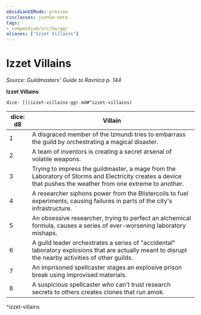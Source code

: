 ```yaml
---
obsidianUIMode: preview
cssclasses: json5e-note
tags:
- compendium/src/5e/ggr
aliases: ["Izzet Villains"]
---
```

# Izzet Villains
*Source: Guildmasters' Guide to Ravnica p. 144* 

**Izzet Villains**

`dice: [](izzet-villains-ggr.md#^izzet-villains)`

| dice: d8 | Villain |
|----------|---------|
| 1 | A disgraced member of the Izmundi tries to embarrass the guild by orchestrating a magical disaster. |
| 2 | A team of inventors is creating a secret arsenal of volatile weapons. |
| 3 | Trying to impress the guildmaster, a mage from the Laboratory of Storms and Electricity creates a device that pushes the weather from one extreme to another. |
| 4 | A researcher siphons power from the Blistercoils to fuel experiments, causing failures in parts of the city's infrastructure. |
| 5 | An obsessive researcher, trying to perfect an alchemical formula, causes a series of ever-worsening laboratory mishaps. |
| 6 | A guild leader orchestrates a series of "accidental" laboratory explosions that are actually meant to disrupt the nearby activities of other guilds. |
| 7 | An imprisoned spellcaster stages an explosive prison break using improvised materials. |
| 8 | A suspicious spellcaster who can't trust research secrets to others creates clones that run amok. |
^izzet-villains